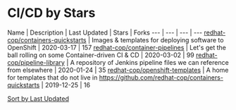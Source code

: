 # CI/CD by Stars

Name | Description | Last Updated | Stars | Forks
--- | --- | --- | ---
[redhat-cop/containers-quickstarts](https://github.com/redhat-cop/containers-quickstarts) | Images & templates for deploying software to OpenShift | 2020-03-17 | 157
[redhat-cop/container-pipelines](https://github.com/redhat-cop/container-pipelines) | Let's get the ball rolling on some Container-driven CI & CD | 2020-03-02 | 99
[redhat-cop/pipeline-library](https://github.com/redhat-cop/pipeline-library) | A repository of Jenkins pipeline files we can reference from elsewhere | 2020-01-24 | 35
[redhat-cop/openshift-templates](https://github.com/redhat-cop/openshift-templates) | A home for templates that do not live in https://github.com/redhat-cop/containers-quickstarts | 2019-12-25 | 16

[Sort by Last Updated](CI_CD.Last%20Updated.md)